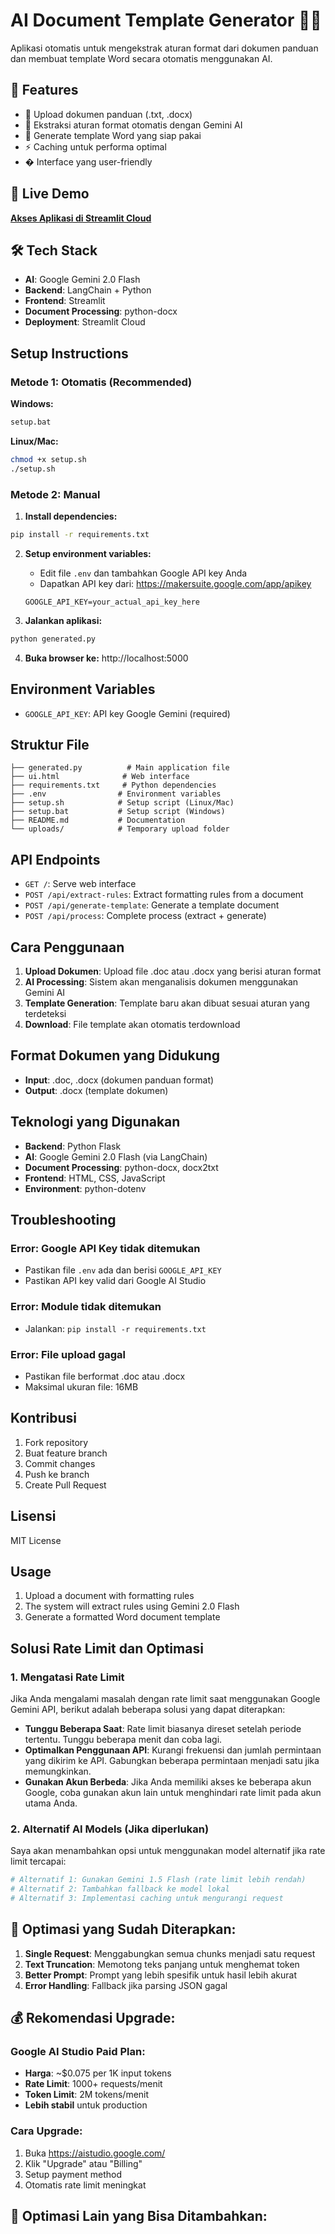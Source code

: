 # AI Document Template Generator 📄✨

Aplikasi otomatis untuk mengekstrak aturan format dari dokumen panduan dan membuat template Word secara otomatis menggunakan AI.

## 🌟 Features

- 📝 Upload dokumen panduan (.txt, .docx)
- 🤖 Ekstraksi aturan format otomatis dengan Gemini AI
- 📄 Generate template Word yang siap pakai
- ⚡ Caching untuk performa optimal
- � Interface yang user-friendly

## 🚀 Live Demo

**[Akses Aplikasi di Streamlit Cloud](YOUR_STREAMLIT_URL_HERE)**

## 🛠️ Tech Stack

- **AI**: Google Gemini 2.0 Flash
- **Backend**: LangChain + Python
- **Frontend**: Streamlit
- **Document Processing**: python-docx
- **Deployment**: Streamlit Cloud

## Setup Instructions

### Metode 1: Otomatis (Recommended)

**Windows:**

```bash
setup.bat
```

**Linux/Mac:**

```bash
chmod +x setup.sh
./setup.sh
```

### Metode 2: Manual

1. **Install dependencies:**

```bash
pip install -r requirements.txt
```

2. **Setup environment variables:**

   - Edit file `.env` dan tambahkan Google API key Anda
   - Dapatkan API key dari: https://makersuite.google.com/app/apikey

   ```env
   GOOGLE_API_KEY=your_actual_api_key_here
   ```

3. **Jalankan aplikasi:**

```bash
python generated.py
```

4. **Buka browser ke:** http://localhost:5000

## Environment Variables

- `GOOGLE_API_KEY`: API key Google Gemini (required)

## Struktur File

```
├── generated.py          # Main application file
├── ui.html              # Web interface
├── requirements.txt     # Python dependencies
├── .env                # Environment variables
├── setup.sh            # Setup script (Linux/Mac)
├── setup.bat           # Setup script (Windows)
├── README.md           # Documentation
└── uploads/            # Temporary upload folder
```

## API Endpoints

- `GET /`: Serve web interface
- `POST /api/extract-rules`: Extract formatting rules from a document
- `POST /api/generate-template`: Generate a template document
- `POST /api/process`: Complete process (extract + generate)

## Cara Penggunaan

1. **Upload Dokumen**: Upload file .doc atau .docx yang berisi aturan format
2. **AI Processing**: Sistem akan menganalisis dokumen menggunakan Gemini AI
3. **Template Generation**: Template baru akan dibuat sesuai aturan yang terdeteksi
4. **Download**: File template akan otomatis terdownload

## Format Dokumen yang Didukung

- **Input**: .doc, .docx (dokumen panduan format)
- **Output**: .docx (template dokumen)

## Teknologi yang Digunakan

- **Backend**: Python Flask
- **AI**: Google Gemini 2.0 Flash (via LangChain)
- **Document Processing**: python-docx, docx2txt
- **Frontend**: HTML, CSS, JavaScript
- **Environment**: python-dotenv

## Troubleshooting

### Error: Google API Key tidak ditemukan

- Pastikan file `.env` ada dan berisi `GOOGLE_API_KEY`
- Pastikan API key valid dari Google AI Studio

### Error: Module tidak ditemukan

- Jalankan: `pip install -r requirements.txt`

### Error: File upload gagal

- Pastikan file berformat .doc atau .docx
- Maksimal ukuran file: 16MB

## Kontribusi

1. Fork repository
2. Buat feature branch
3. Commit changes
4. Push ke branch
5. Create Pull Request

## Lisensi

MIT License

## Usage

1. Upload a document with formatting rules
2. The system will extract rules using Gemini 2.0 Flash
3. Generate a formatted Word document template

## Solusi Rate Limit dan Optimasi

### 1. **Mengatasi Rate Limit**

Jika Anda mengalami masalah dengan rate limit saat menggunakan Google Gemini API, berikut adalah beberapa solusi yang dapat diterapkan:

- **Tunggu Beberapa Saat**: Rate limit biasanya direset setelah periode tertentu. Tunggu beberapa menit dan coba lagi.
- **Optimalkan Penggunaan API**: Kurangi frekuensi dan jumlah permintaan yang dikirim ke API. Gabungkan beberapa permintaan menjadi satu jika memungkinkan.
- **Gunakan Akun Berbeda**: Jika Anda memiliki akses ke beberapa akun Google, coba gunakan akun lain untuk menghindari rate limit pada akun utama Anda.

### 2. **Alternatif AI Models (Jika diperlukan)**

Saya akan menambahkan opsi untuk menggunakan model alternatif jika rate limit tercapai:

```python
# Alternatif 1: Gunakan Gemini 1.5 Flash (rate limit lebih rendah)
# Alternatif 2: Tambahkan fallback ke model lokal
# Alternatif 3: Implementasi caching untuk mengurangi request
```

## 🔄 Optimasi yang Sudah Diterapkan:

1. **Single Request**: Menggabungkan semua chunks menjadi satu request
2. **Text Truncation**: Memotong teks panjang untuk menghemat token
3. **Better Prompt**: Prompt yang lebih spesifik untuk hasil lebih akurat
4. **Error Handling**: Fallback jika parsing JSON gagal

## 💰 **Rekomendasi Upgrade:**

### Google AI Studio Paid Plan:

- **Harga**: ~$0.075 per 1K input tokens
- **Rate Limit**: 1000+ requests/menit
- **Token Limit**: 2M tokens/menit
- **Lebih stabil** untuk production

### Cara Upgrade:

1. Buka https://aistudio.google.com/
2. Klik "Upgrade" atau "Billing"
3. Setup payment method
4. Otomatis rate limit meningkat

## 🚀 Optimasi Lain yang Bisa Ditambahkan:
